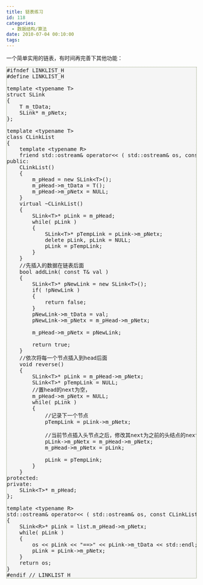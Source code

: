 ```yaml
---
title: 链表练习
id: 118
categories:
  - 数据结构/算法
date: 2010-07-04 00:10:00
tags:
---
```


    

一个简单实用的链表，有时间再完善下其他功能：

<pre style="border: 1px dotted #785;background: #f5f5f5;">#ifndef LINKLIST_H
#define LINKLIST_H

template &lt;typename T&gt;
struct SLink
{
    T m_tData;
    SLink* m_pNetx;
};

template &lt;typename T&gt;
class CLinkList
{
    template &lt;typename R&gt;
    friend std::ostream&amp; operator&lt;&lt; ( std::ostream&amp; os, const CLinkList&lt;R&gt;&amp; list );
public:
    CLinkList()
    {
        m_pHead = new SLink&lt;T&gt;();
        m_pHead-&gt;m_tData = T();
        m_pHead-&gt;m_pNetx = NULL;
    }
    virtual ~CLinkList()
    {
        SLink&lt;T&gt;* pLink = m_pHead;
        while( pLink )
        {
            SLink&lt;T&gt;* pTempLink = pLink-&gt;m_pNetx;
            delete pLink, pLink = NULL;
            pLink = pTempLink;
        }
    }
    //先插入的数据在链表后面
    bool addLink( const T&amp; val )
    {
        SLink&lt;T&gt;* pNewLink = new SLink&lt;T&gt;();
        if( !pNewLink )
        {
            return false;
        }
        pNewLink-&gt;m_tData = val;
        pNewLink-&gt;m_pNetx = m_pHead-&gt;m_pNetx;

        m_pHead-&gt;m_pNetx = pNewLink;

        return true;
    }
    //依次将每一个节点插入到head后面
    void reverse()
    {
        SLink&lt;T&gt;* pLink = m_pHead-&gt;m_pNetx;
        SLink&lt;T&gt;* pTempLink = NULL;
        //置head的next为空，
        m_pHead-&gt;m_pNetx = NULL;
        while( pLink )
        {
            //记录下一个节点
            pTempLink = pLink-&gt;m_pNetx;

            //当前节点插入头节点之后，修改其next为之前的头结点的next
            pLink-&gt;m_pNetx = m_pHead-&gt;m_pNetx;
            m_pHead-&gt;m_pNetx = pLink;

            pLink = pTempLink;
        }
    }
protected:
private:
    SLink&lt;T&gt;* m_pHead;
};

template &lt;typename R&gt;
std::ostream&amp; operator&lt;&lt; ( std::ostream&amp; os, const CLinkList&lt;R&gt;&amp; list )
{
    SLink&lt;R&gt;* pLink = list.m_pHead-&gt;m_pNetx;
    while( pLink )
    {
        os &lt;&lt; pLink &lt;&lt; "==&gt;" &lt;&lt; pLink-&gt;m_tData &lt;&lt; std::endl;
        pLink = pLink-&gt;m_pNetx;
    }
    return os;
}
#endif // LINKLIST_H
</pre> 

</div>